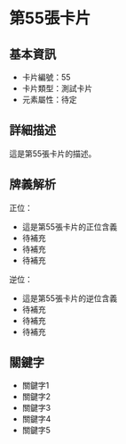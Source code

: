# 第55張卡片

## 基本資訊
- 卡片編號：55
- 卡片類型：測試卡片
- 元素屬性：待定

## 詳細描述
這是第55張卡片的描述。

## 牌義解析
正位：
- 這是第55張卡片的正位含義
- 待補充
- 待補充
- 待補充

逆位：
- 這是第55張卡片的逆位含義
- 待補充
- 待補充
- 待補充

## 關鍵字
- 關鍵字1
- 關鍵字2
- 關鍵字3
- 關鍵字4
- 關鍵字5
